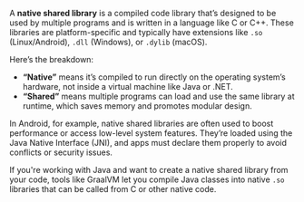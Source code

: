 A **native shared library** is a compiled code library that’s designed to be used by multiple programs and is written in a language like C or C++. These libraries are platform-specific and typically have extensions like `.so` (Linux/Android), `.dll` (Windows), or `.dylib` (macOS).

Here’s the breakdown:
- **“Native”** means it’s compiled to run directly on the operating system’s hardware, not inside a virtual machine like Java or .NET.
- **“Shared”** means multiple programs can load and use the same library at runtime, which saves memory and promotes modular design.

In Android, for example, native shared libraries are often used to boost performance or access low-level system features. They’re loaded using the Java Native Interface (JNI), and apps must declare them properly to avoid conflicts or security issues.

If you're working with Java and want to create a native shared library from your code, tools like GraalVM let you compile Java classes into native `.so` libraries that can be called from C or other native code.


